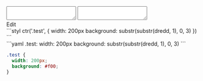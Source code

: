 <div data-size="100" class="code-cont" data-example="substr">
    <div class="code">
        <div class="code-wrap">
            <textarea id="stylus"></textarea>
            <textarea id="css"></textarea>
            <div class="edit-code">
                <span>Edit</span>
            </div>
        </div>
    </div>
</div>


<div data-size="100" data-examples="stylus"></div>
```styl
ctr('.test', {
  width: 200px
  background: substr(substr(dredd, 1), 0, 3)
})
```

<div data-size="100" data-examples="yaml"></div>
```yaml
.test:
  width: 200px
  background: substr(substr(dredd, 1), 0, 3)
```

```css
.test {
  width: 200px;
  background: #f00;
}
```
<div class="cf"></div>
